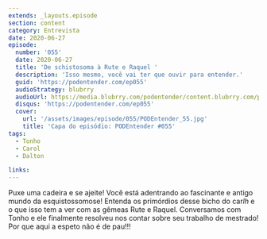 ```yaml
---
extends: _layouts.episode
section: content
category: Entrevista
date: 2020-06-27
episode:
  number: '055'
  date: 2020-06-27
  title: 'De schistosoma à Rute e Raquel '
  description: 'Isso mesmo, você vai ter que ouvir para entender.'
  guid: 'https://podentender.com/ep055'
  audioStrategy: blubrry
  audioUrl: https://media.blubrry.com/podentender/content.blubrry.com/podentender/PE55.mp3
  disqus: 'https://podentender.com/ep055'
  cover:
    url: '/assets/images/episode/055/PODEntender_55.jpg'
    title: 'Capa do episódio: PODEntender #055'
tags:
  - Tonho
  - Carol
  - Dalton

links:
---
```


Puxe uma cadeira e se ajeite!
Você está adentrando ao fascinante e antigo mundo da esquistossomose!
Entenda os primórdios desse bicho do car*lh* e o que isso tem a ver com as gêmeas Rute e Raquel.
Conversamos com Tonho e ele finalmente resolveu nos contar sobre seu trabalho de mestrado! Por que aqui a espeto não é de pau!!!
